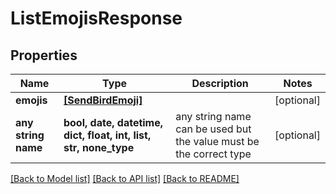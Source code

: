# ListEmojisResponse


## Properties
Name | Type | Description | Notes
------------ | ------------- | ------------- | -------------
**emojis** | [**[SendBirdEmoji]**](SendBirdEmoji.md) |  | [optional] 
**any string name** | **bool, date, datetime, dict, float, int, list, str, none_type** | any string name can be used but the value must be the correct type | [optional]

[[Back to Model list]](../README.md#documentation-for-models) [[Back to API list]](../README.md#documentation-for-api-endpoints) [[Back to README]](../README.md)


